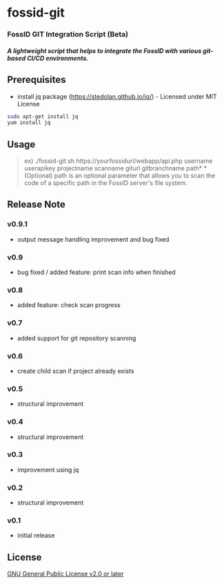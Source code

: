 # fossid-git
### FossID GIT Integration Script (Beta)
##### A lightweight script that helps to integrate the FossID with various git-based CI/CD environments.

## Prerequisites
- install jq package (https://stedolan.github.io/jq/) - Licensed under MIT License

```bash
sudo apt-get install jq
yum install jq
```

## Usage
> ex) ./fossid-git.sh https://yourfossidurl/webapp/api.php username userapikey projectname scanname giturl gitbranchname path*
*(Optional) path is an optional parameter that allows you to scan the code of a specific path in the FossID server's file system.

## Release Note
### v0.9.1
- output message handling improvement and bug fixed
### v0.9
- bug fixed / added feature: print scan info when finished
### v0.8
- added feature: check scan progress
### v0.7
- added support for git repository scanning
### v0.6
- create child scan if project already exists
### v0.5
- structural improvement
### v0.4
- structural improvement
### v0.3
- improvement using jq
### v0.2
- structural improvement
### v0.1
- initial release

## License

[GNU General Public License v2.0 or later](https://tldrlegal.com/license/gnu-general-public-license-v2)
